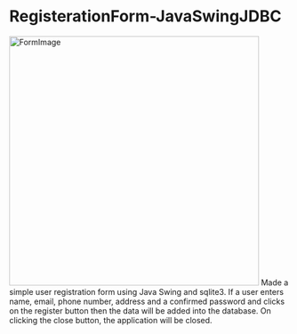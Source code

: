 # RegisterationForm-JavaSwingJDBC
<img width="449" alt="FormImage" src="https://user-images.githubusercontent.com/71868334/214814130-637592f8-504d-4073-a718-e66e9ebd02d2.png">
Made a simple user registration form using Java Swing and sqlite3. If a user enters name, email, phone number, address and a confirmed password and clicks on the register button then the data will be added into the database. 
On clicking the close button, the application will be closed.
